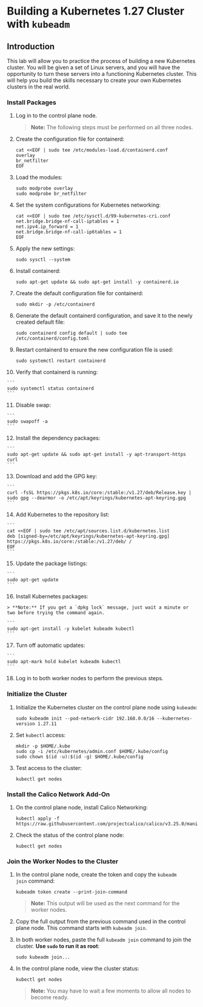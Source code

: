 # Building a Kubernetes 1.27 Cluster with `kubeadm`

## Introduction

This lab will allow you to practice the process of building a new Kubernetes cluster. You will be given a set of Linux servers, and you will have the opportunity to turn these servers into a functioning Kubernetes cluster. This will help you build the skills necessary to create your own Kubernetes clusters in the real world.

### Install Packages

1.  Log in to the control plane node.

    > **Note:** The following steps must be performed on all three nodes.

2.  Create the configuration file for containerd:

    ```
    cat <<EOF | sudo tee /etc/modules-load.d/containerd.conf
    overlay
    br_netfilter
    EOF
    ```

3.  Load the modules:

    ```
    sudo modprobe overlay
    sudo modprobe br_netfilter
    ```

4.  Set the system configurations for Kubernetes networking:

    ```
    cat <<EOF | sudo tee /etc/sysctl.d/99-kubernetes-cri.conf
    net.bridge.bridge-nf-call-iptables = 1
    net.ipv4.ip_forward = 1
    net.bridge.bridge-nf-call-ip6tables = 1
    EOF
    ```

5.  Apply the new settings:

    ```
    sudo sysctl --system
    ```

6.  Install containerd:

    ```
    sudo apt-get update && sudo apt-get install -y containerd.io
    ```

7.  Create the default configuration file for containerd:

    ```
    sudo mkdir -p /etc/containerd
    ```

8.  Generate the default containerd configuration, and save it to the newly created default file:

    ```
    sudo containerd config default | sudo tee /etc/containerd/config.toml
    ```

9.  Restart containerd to ensure the new configuration file is used:

    ```
    sudo systemctl restart containerd
    ```

10.  Verify that containerd is running:

    ```
    sudo systemctl status containerd
    ```

11.  Disable swap:

    ```
    sudo swapoff -a
    ```

12.  Install the dependency packages:

    ```
    sudo apt-get update && sudo apt-get install -y apt-transport-https curl
    ```

13.  Download and add the GPG key:

    ```
    curl -fsSL https://pkgs.k8s.io/core:/stable:/v1.27/deb/Release.key | sudo gpg --dearmor -o /etc/apt/keyrings/kubernetes-apt-keyring.gpg
    ```

14.  Add Kubernetes to the repository list:

    ```
    cat <<EOF | sudo tee /etc/apt/sources.list.d/kubernetes.list
    deb [signed-by=/etc/apt/keyrings/kubernetes-apt-keyring.gpg] https://pkgs.k8s.io/core:/stable:/v1.27/deb/ /
    EOF
    ```

15.  Update the package listings:

    ```
    sudo apt-get update
    ```

16.  Install Kubernetes packages:

    > **Note:** If you get a `dpkg lock` message, just wait a minute or two before trying the command again.

    ```
    sudo apt-get install -y kubelet kubeadm kubectl
    ```

17.  Turn off automatic updates:

    ```
    sudo apt-mark hold kubelet kubeadm kubectl
    ```

18.  Log in to both worker nodes to perform the previous steps.

### Initialize the Cluster

1.  Initialize the Kubernetes cluster on the control plane node using `kubeadm`:

    ```
    sudo kubeadm init --pod-network-cidr 192.168.0.0/16 --kubernetes-version 1.27.11
    ```

2.  Set `kubectl` access:

    ```
    mkdir -p $HOME/.kube
    sudo cp -i /etc/kubernetes/admin.conf $HOME/.kube/config
    sudo chown $(id -u):$(id -g) $HOME/.kube/config
    ```

3.  Test access to the cluster:

    ```
    kubectl get nodes
    ```

### Install the Calico Network Add-On

1.  On the control plane node, install Calico Networking:

    ```
    kubectl apply -f https://raw.githubusercontent.com/projectcalico/calico/v3.25.0/manifests/calico.yaml
    ```

2.  Check the status of the control plane node:

    ```
    kubectl get nodes
    ```

### Join the Worker Nodes to the Cluster

1.  In the control plane node, create the token and copy the `kubeadm join` command:

    ```
    kubeadm token create --print-join-command
    ```

    > **Note:** This output will be used as the next command for the worker nodes.

2.  Copy the full output from the previous command used in the control plane node. This command starts with `kubeadm join`.
3.  In both worker nodes, paste the full `kubeadm join` command to join the cluster. **Use `sudo` to run it as root**:

    ```
    sudo kubeadm join...
    ```

4.  In the control plane node, view the cluster status:

    ```
    kubectl get nodes
    ```

    > **Note:** You may have to wait a few moments to allow all nodes to become ready.
